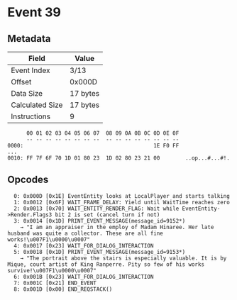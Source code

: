 # Event 39

## Metadata

| Field           | Value    |
|-----------------|----------|
| Event Index     | 3/13     |
| Offset          | 0x000D   |
| Data Size       | 17 bytes |
| Calculated Size | 17 bytes |
| Instructions    | 9        |

```
      00 01 02 03 04 05 06 07  08 09 0A 0B 0C 0D 0E 0F
      -- -- -- -- -- -- -- --  -- -- -- -- -- -- -- --
0000:                                         1E F0 FF               ...
0010: FF 7F 6F 70 1D 01 80 23  1D 02 80 23 21 00        ..op...#...#!.  
```

## Opcodes

```
  0: 0x000D [0x1E] EventEntity looks at LocalPlayer and starts talking
  1: 0x0012 [0x6F] WAIT_FRAME_DELAY: Yield until WaitTime reaches zero
  2: 0x0013 [0x70] WAIT_ENTITY_RENDER_FLAG: Wait while EventEntity->Render.Flags3 bit 2 is set (cancel turn if not)
  3: 0x0014 [0x1D] PRINT_EVENT_MESSAGE(message_id=9152*)
    → "I am an appraiser in the employ of Madam Hinaree. Her late husband was quite a collector. These are all fine works!\u007F1\u0000\u0007"
  4: 0x0017 [0x23] WAIT_FOR_DIALOG_INTERACTION
  5: 0x0018 [0x1D] PRINT_EVENT_MESSAGE(message_id=9153*)
    → "The portrait above the stairs is especially valuable. It is by Mique, court artist of King Ranperre. Pity so few of his works survive!\u007F1\u0000\u0007"
  6: 0x001B [0x23] WAIT_FOR_DIALOG_INTERACTION
  7: 0x001C [0x21] END_EVENT
  8: 0x001D [0x00] END_REQSTACK()
```
